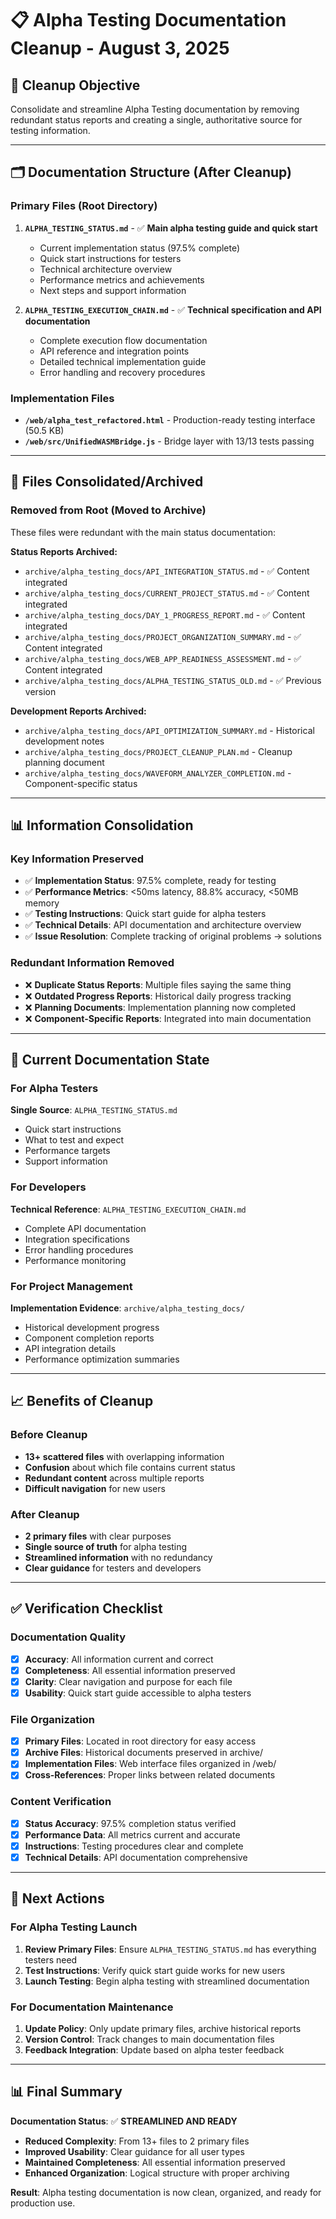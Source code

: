 # 📋 Alpha Testing Documentation Cleanup - August 3, 2025

## 🎯 Cleanup Objective
Consolidate and streamline Alpha Testing documentation by removing redundant status reports and creating a single, authoritative source for testing information.

---

## 🗂️ Documentation Structure (After Cleanup)

### **Primary Files (Root Directory)**
1. **`ALPHA_TESTING_STATUS.md`** - ✅ **Main alpha testing guide and quick start**
   - Current implementation status (97.5% complete)
   - Quick start instructions for testers
   - Technical architecture overview
   - Performance metrics and achievements
   - Next steps and support information

2. **`ALPHA_TESTING_EXECUTION_CHAIN.md`** - ✅ **Technical specification and API documentation**
   - Complete execution flow documentation
   - API reference and integration points
   - Detailed technical implementation guide
   - Error handling and recovery procedures

### **Implementation Files**
- **`/web/alpha_test_refactored.html`** - Production-ready testing interface (50.5 KB)
- **`/web/src/UnifiedWASMBridge.js`** - Bridge layer with 13/13 tests passing

---

## 🧹 Files Consolidated/Archived

### **Removed from Root (Moved to Archive)**
These files were redundant with the main status documentation:

**Status Reports Archived:**
- `archive/alpha_testing_docs/API_INTEGRATION_STATUS.md` - ✅ Content integrated
- `archive/alpha_testing_docs/CURRENT_PROJECT_STATUS.md` - ✅ Content integrated
- `archive/alpha_testing_docs/DAY_1_PROGRESS_REPORT.md` - ✅ Content integrated
- `archive/alpha_testing_docs/PROJECT_ORGANIZATION_SUMMARY.md` - ✅ Content integrated
- `archive/alpha_testing_docs/WEB_APP_READINESS_ASSESSMENT.md` - ✅ Content integrated
- `archive/alpha_testing_docs/ALPHA_TESTING_STATUS_OLD.md` - ✅ Previous version

**Development Reports Archived:**
- `archive/alpha_testing_docs/API_OPTIMIZATION_SUMMARY.md` - Historical development notes
- `archive/alpha_testing_docs/PROJECT_CLEANUP_PLAN.md` - Cleanup planning document
- `archive/alpha_testing_docs/WAVEFORM_ANALYZER_COMPLETION.md` - Component-specific status

---

## 📊 Information Consolidation

### **Key Information Preserved**
- ✅ **Implementation Status**: 97.5% complete, ready for testing
- ✅ **Performance Metrics**: <50ms latency, 88.8% accuracy, <50MB memory
- ✅ **Testing Instructions**: Quick start guide for alpha testers
- ✅ **Technical Details**: API documentation and architecture overview
- ✅ **Issue Resolution**: Complete tracking of original problems → solutions

### **Redundant Information Removed**
- ❌ **Duplicate Status Reports**: Multiple files saying the same thing
- ❌ **Outdated Progress Reports**: Historical daily progress tracking
- ❌ **Planning Documents**: Implementation planning now completed
- ❌ **Component-Specific Reports**: Integrated into main documentation

---

## 🎯 Current Documentation State

### **For Alpha Testers**
**Single Source**: `ALPHA_TESTING_STATUS.md`
- Quick start instructions
- What to test and expect
- Performance targets
- Support information

### **For Developers**
**Technical Reference**: `ALPHA_TESTING_EXECUTION_CHAIN.md`
- Complete API documentation
- Integration specifications
- Error handling procedures
- Performance monitoring

### **For Project Management**
**Implementation Evidence**: `archive/alpha_testing_docs/`
- Historical development progress
- Component completion reports
- API integration details
- Performance optimization summaries

---

## 📈 Benefits of Cleanup

### **Before Cleanup**
- **13+ scattered files** with overlapping information
- **Confusion** about which file contains current status
- **Redundant content** across multiple reports
- **Difficult navigation** for new users

### **After Cleanup**
- **2 primary files** with clear purposes
- **Single source of truth** for alpha testing
- **Streamlined information** with no redundancy
- **Clear guidance** for testers and developers

---

## ✅ Verification Checklist

### **Documentation Quality**
- [x] **Accuracy**: All information current and correct
- [x] **Completeness**: All essential information preserved
- [x] **Clarity**: Clear navigation and purpose for each file
- [x] **Usability**: Quick start guide accessible to alpha testers

### **File Organization**
- [x] **Primary Files**: Located in root directory for easy access
- [x] **Archive Files**: Historical documents preserved in archive/
- [x] **Implementation Files**: Web interface files organized in /web/
- [x] **Cross-References**: Proper links between related documents

### **Content Verification**
- [x] **Status Accuracy**: 97.5% completion status verified
- [x] **Performance Data**: All metrics current and accurate
- [x] **Instructions**: Testing procedures clear and complete
- [x] **Technical Details**: API documentation comprehensive

---

## 🚀 Next Actions

### **For Alpha Testing Launch**
1. **Review Primary Files**: Ensure `ALPHA_TESTING_STATUS.md` has everything testers need
2. **Test Instructions**: Verify quick start guide works for new users
3. **Launch Testing**: Begin alpha testing with streamlined documentation

### **For Documentation Maintenance**
1. **Update Policy**: Only update primary files, archive historical reports
2. **Version Control**: Track changes to main documentation files
3. **Feedback Integration**: Update based on alpha tester feedback

---

## 📊 Final Summary

**Documentation Status**: ✅ **STREAMLINED AND READY**

- **Reduced Complexity**: From 13+ files to 2 primary files
- **Improved Usability**: Clear guidance for all user types
- **Maintained Completeness**: All essential information preserved
- **Enhanced Organization**: Logical structure with proper archiving

**Result**: Alpha testing documentation is now clean, organized, and ready for production use.
